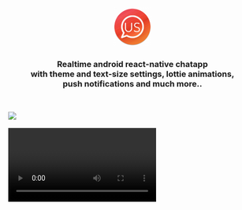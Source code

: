 <p align="center">
  <img src="https://github.com/AndrasE/raw-readme/blob/main/us-readme.png?raw=true" width="80">
</p>
<h3 align="center">
  Realtime android react-native chatapp
  <br>
  with theme and text-size settings, lottie animations, 
  <br>push notifications and much more..
</h3>
<br/>

[![](https://markdown-videos-api.jorgenkh.no/youtube/w_1VowseA3g?si=AbOSrldfe1276KHX)](https://youtu.be/w_1VowseA3g?si=AbOSrldfe1276KHX)

<video src="https://github.com/rayytsn9/ROBOTT/assets/79029536/62f541aa-aa8c-43f5-9ead-4b7a2e0d7c2a" width="300" />

## Hello there 👋

After investing some time in learning react-native, watching countless hours of tutorials, I managed to create this fully functional android chat-app using react native CLI. Feel free to install it and try it out. At the root of the project, you will find us-app-debug.apk which you can install on your android device (you will need to enable 3rd-party installation). Feel free to hit me up of you would like to chat, search for user "rohadtsajt" in the app. 😊
<br/>

<p>
Here are a few tutorials I found extremly useful: <br/>
<a
href="https://youtu.be/I7POH4acHV8?si=ujz9tW3-b0x1LFU8"
target="_blank"
rel="noopener noreferrer"
>React-native navigation</a>,
<a
href="https://youtu.be/mZXCOdIFg6Q?si=KGwVJEzNPHA6h1a_"
target="_blank"
rel="noopener noreferrer"
>Lottie & splash</a>,
<a
href="https://youtu.be/RkQpvlosGz0?si=jaUdyw3E8e13ly2e"
target="_blank"
rel="noopener noreferrer"
>React-native firebase signin 1</a>,
<a
href="https://youtu.be/8aARNaWR78Q?si=mJEqlk6ffdHqNXbN"
target="_blank"
rel="noopener noreferrer"
>React-native firebase signin 2</a>,
<a
href="https://youtu.be/RrGtyfo1wr0?si=_J5qp15yHs-VIO9Y"
target="_blank"
rel="noopener noreferrer"
>React-native firebase signin 3</a>,
<a
href="https://youtu.be/km1qm1Zz2lY?si=owQr0aFeMmk6fvqH"
target="_blank"
rel="noopener noreferrer"
>Theming</a>,
<a
href="https://youtu.be/PRGHWgTydyQ?si=b-pveeF2814-PduM"
target="_blank"
rel="noopener noreferrer"
>Asyncstorage</a>,
<a
href="https://youtu.be/Z0riAoqXrwo?si=dMS8Pf6LkjIvFCZK"
target="_blank"
rel="noopener noreferrer"
>Gifted-chat 1</a>,
<a
href="https://youtu.be/Z0riAoqXrwo?si=dMS8Pf6LkjIvFCZK"
target="_blank"
rel="noopener noreferrer"
>Gifted-chat 2</a>,
<a
href="https://youtu.be/Qcxa6dxfUFo?si=xZ3G5Cg0_FpmAU9Q"
target="_blank"
rel="noopener noreferrer"
>Push notifications 1</a>,
<a
href="https://youtu.be/X5kjfW1rfig?si=dW8S6h1CiG63fEMC"
target="_blank"
rel="noopener noreferrer"
>Push notifications 2</a>
</br>
</p>
<p>
Packadges used: 
<li><a
 href="https://rnfirebase.io/"
target="_blank"
rel="noopener noreferrer"
>react-native firebase</a> responseible for authentication, authentication-session and connecting real-time database  
</li>
<li><a
 href="https://github.com/react-native-google-signin/google-signin"
target="_blank"
rel="noopener noreferrer"
>react-native-google-signin</a> social authentication via gmail using react-native firebase
</li>
<li><a
 href="https://www.npmjs.com/package/lottie-react-native"
target="_blank"
rel="noopener noreferrer"
>lottie-react-native</a> lottie animations
</li>
<li><a
 href="https://docs.swmansion.com/react-native-reanimated/"
target="_blank"
rel="noopener noreferrer"
>react-native reanimated</a> fade-in animations
</li>
<li><a
 href="https://www.npmjs.com/package/@react-native-async-storage/async-storage"
target="_blank"
rel="noopener noreferrer"
>react-native-async-storage</a> saving users theme and text-size settings locally
</li>
<li><a
 href="https://www.npmjs.com/package/react-native-modal"
target="_blank"
rel="noopener noreferrer"
>react-native-modal</a> pop-up windows
</li>
<li><a
 href="https://www.npmjs.com/package/react-native-switch-selector"
target="_blank"
rel="noopener noreferrer"
>react-native-switch-selector</a> tri-state button selecting theme and text settings
</li>
<li><a
 href="https://www.npmjs.com/package/react-native-linear-gradient"
target="_blank"
rel="noopener noreferrer"
>react-native-linear-gradient</a> linear-gradient backgrounds and buttons combined w theming
</li>
<li><a
 href="https://www.npmjs.com/package/react-native-vector-icons"
target="_blank"
rel="noopener noreferrer"
>react-native-vector-icons</a> some icons svgs
</li>
<li><a
 href="https://www.npmjs.com/package/react-native-gifted-chat?activeTab=versions"
target="_blank"
rel="noopener noreferrer"
>react-native-gifted-chat</a> complete chat ui 
</li>
<li><a
 href="https://documentation.onesignal.com/docs/react-native-sdk-setup"
target="_blank"
rel="noopener noreferrer"
>react-native-onesignal</a> push notification and in-app message service for mobile apps
</li>
<li><a
 href="https://www.npmjs.com/package/react-native-axios"
target="_blank"
rel="noopener noreferrer"
>react-native-axios</a> for api calls to Onesignal / sending cloud messages
</li>
<li><a
 href="https://momentjs.com/"
target="_blank"
rel="noopener noreferrer"
>moment.js</a> formating dates
</li>
</p>
<p>
The app built with react-native-CLI instead of Expo for the reason that I an in-app authentication wihtout a browiser redirect. 
</p>

## Run 🚀

These instructions will get you a copy of the project up and running on a virtual or physical android device. Either install android studio and have a virtual machine and/or have a device where debugging through usb enabled.

Start with cloning this repo on your local machine via cli or github-desktop:

```sh
$ git clone https://github.com/AndrasE/usapp
$ cd PROJECTNAME
```

To install and set up the library, run:

```sh
$ npm i
```

Get SHA certificate fingerprint keys:

```sh
$ cd android && ./gradlew signingReport
```

Create a firebase android app with authentication and a real-time database. You may need to go to console.cloud.google.com to enable authentication. (firebase should auto-create it, but not 100% will happen):

```sh
insert SHA keys above
```
Add Firebase to your Android project:
<p>
<a
 href="https://firebase.google.com/docs/android/setup"
target="_blank"
rel="noopener noreferrer"
>Add Firebase to your Android project </a></p>
Create a free OneSingal account. Get onesignal-id and onesignal-barer from app/settings:

```sh
look for OneSignal App ID & Rest API Key
```

Add your own credentials:

```sh
$ cd PROJECTNAME && touch .env
setup and insert your own API keys
```



Serving the app:

```sh
$ npx react-native start
```

For building your own version of the apk follow these steps:

<p>
<a
 href="https://medium.com/geekculture/react-native-generate-apk-debug-and-release-apk-4e9981a2ea51"
target="_blank"
rel="noopener noreferrer"
>React Native Generate Debug and Release APK</a></p>

